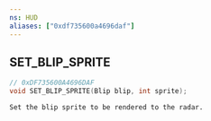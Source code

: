 ```yaml
---
ns: HUD
aliases: ["0xdf735600a4696daf"]
---
```

## SET_BLIP_SPRITE

```c
// 0xDF735600A4696DAF
void SET_BLIP_SPRITE(Blip blip, int sprite);
```

```
Set the blip sprite to be rendered to the radar.
```
